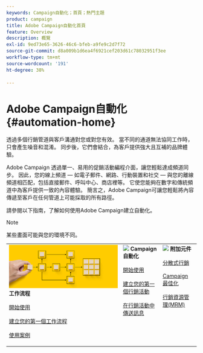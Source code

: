 ```yaml
---
keywords: Campaign自動化；首頁；熱門主題
product: campaign
title: Adobe Campaign自動化首頁
feature: Overview
description: 概覽
exl-id: 9ed73e65-3626-46c6-bfeb-a9fe9c2d7f72
source-git-commit: d8a009b1d6ea4f6921cef203d61c78032951f3ee
workflow-type: tm+mt
source-wordcount: '191'
ht-degree: 38%

---
```


# Adobe Campaign自動化 {#automation-home}

透過多個行銷管道與客戶溝通對您或對您有效。 當不同的通道無法協同工作時，只會產生噪音和混淆。 同步後，它們會結合，為客戶提供強大且互補的品牌體驗。

Adobe Campaign 透過單一、易用的促銷活動編程介面，讓您輕鬆達成頻道同步。 因此，您的線上頻道 — 如電子郵件、網路、行動裝置和社交 — 與您的離線頻道相匹配，包括直接郵件、呼叫中心、商店裡等。 它使您能夠在數字和傳統頻道中為客戶提供一致的內容體驗。  簡言之，Adobe Campaign可讓您輕鬆將內容傳遞至客戶在任何管道上可能採取的所有路徑。


請參閱以下指南，了解如何使用Adobe Campaign建立自動化。

>[!NOTE]
>
>某些畫面可能與您的環境不同。

<table>
<tr style="border: 0;">
  <td valign="top">
    <div><img src="assets/do-not-localize/workflow.jpeg">
    <b>工作流程</b>
    </div>
    <br>
    <div>
    <a href="workflow/about-workflows.md">開始使用</a>
    </div>
    <br>     
    <div>
    <a href="workflow/build-a-workflow.md">建立您的第一個工作流程</a>
    </div>
    <br>
    <div>
    <a href="workflow/workflow-use-cases.md">使用案例</a>
    </div>
    <br>
  </td>
  <td valign="top">
    <div><img src="assets/do-not-localize/campaign.jpeg">
    <b>Campaign自動化</b>
    </div>
    <br>
    <div>
    <a href="campaigns/set-up-campaigns.md">開始使用</a>
    </div>
    <br>
    <div>
    <a href="campaigns/marketing-campaign-create.md">建立您的第一個行銷活動</a>
    </div>
    <br>
    <div>
    <a href="campaigns/marketing-campaign-deliveries.md">在行銷活動中傳送訊息</a>
    </div>
    <br>
  </td>
  <td valign="top">
    <div><img src="assets/do-not-localize/add-on.jpeg">
    <b>附加元件</b>
    </div>
    <br>
    <div>
    <a href="distributed-marketing/about-distributed-marketing.md">分散式行銷</a>
    </div>
    <br>
    <div>
    <a href="campaign-opt/campaign-typologies.md">Campaign 最佳化</a>
    </div>
    <br>
    <div>
    <a href="mrm/about-marketing-resource-management.md">行銷資源管理(MRM)</a>
    </div>
    <br>
  </td>
</tr>
</table>
